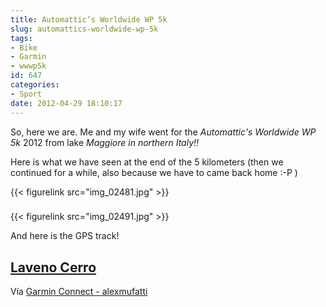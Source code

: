 ```yaml
---
title: Automattic’s Worldwide WP 5k
slug: automattics-worldwide-wp-5k
tags:
- Bike
- Garmin
- wwwp5k
id: 647
categories:
- Sport
date: 2012-04-29 18:10:17
---
```


So, here we are. Me and my wife went for the _Automattic's Worldwide WP 5k_ 2012 from lake _Maggiore _in northern Italy_!!_

Here is what we have seen at the end of the 5 kilometers (then we continued for a while, also because we have to came back home :-P )

{{< figurelink src="img_02481.jpg" >}}

### 

{{< figurelink src="img_02491.jpg" >}}

And here is the GPS track!

## [Laveno Cerro](http://connect.garmin.com/activity/172503706)

Vía [Garmin Connect - alexmufatti](http://connect.garmin.com/explore?owner=alexmufatti)
